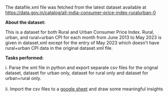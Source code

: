The datafile.xml file was fetched from the latest dataset available at https://data.gov.in/catalog/all-india-consumer-price-index-ruralurban-0

**About the dataset:**

This is a dataset for both Rural and Urban Consumer Price Index. Rural, urban, and rural+urban  CPI for each month from June 2013 to May 2023 is given in dataset.xml except for the entry of May 2023 which doesn't have rural+urban CPI data in the original dataset.xml file.

**Tasks performed:**

i. Parse the xml file in python and export separate csv files for the orignal dataset, dataset for urban only, dataset for rural only and dataset for urban+rural only.<br><br>
ii. Import the csv files to a [google sheet](https://docs.google.com/spreadsheets/d/1-d_Xpe_jDi6Mby-rOi2sofrcLB73x-XApVCxqw9zL44/edit?usp=sharing) and draw some meaningful insights


